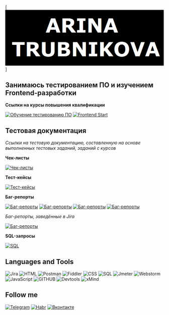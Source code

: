 [![Header](https://github.com/ArinaTrubnikova/arinatrubnikova/blob/main/assets/name.png)]

## Занимаюсь тестированием ПО и изучением Frontend-разработки
**Ссылки на курсы повышения квалификации**

[![Обучение тестированию ПО](https://img.shields.io/badge/-QA-000000?style=for-the-badge)](https://drive.google.com/file/d/1WDz2-NQdMhN1aChdmrpzF-OkmaNdyfXe/view)
[![Frontend Start](https://img.shields.io/badge/-Frontend-000000?style=for-the-badge)](https://drive.google.com/file/d/1wB7nQpsRgoIcvWc3rObknwmMcU6g75i5/view)

## Тестовая документация
*Ссылки на тестовую документацию, составленную на основе выполненных тестовых заданий, заданий с курсов*

**Чек-листы**

[![Чек-листы](https://img.shields.io/badge/-Checklist-000000?style=for-the-badge)](https://docs.google.com/spreadsheets/d/1W7Z4bI5oTybpB9JvBjlr9m6dZkZApdRuM-6zJ-8HAzk/edit?usp=sharing)

**Тест-кейсы**

[![Тест-кейсы](https://img.shields.io/badge/-Testcase-000000?style=for-the-badge)](https://docs.google.com/spreadsheets/d/1-74vLUsi9Yxo59vbzgaJHACLWZqD4Ch8UALOwHLg_3U/edit?usp=sharing)

**Баг-репорты**

[![Баг-репорты](https://img.shields.io/badge/-Yandex-000000?style=for-the-badge)](https://docs.google.com/spreadsheets/d/1Bua2xpg-sLmtK1XhhD-uHKvy3WSfwg1FJ-t-GWDLPyo/edit#gid=1423129381)
[![Баг-репорты](https://img.shields.io/badge/-Лайфхакер-000000?style=for-the-badge)](https://docs.google.com/spreadsheets/d/1TvplWMFNVCFSajNUgyCWcQR0lCJShnGJ8mM6vdJSMw8/edit#gid=0)
[![Баг-репорты](https://img.shields.io/badge/-ЭсАйБезопасность-000000?style=for-the-badge)](https://docs.google.com/spreadsheets/d/15mPXYn6S8IxDrgjK0x5jw3ccE2_a4wD75dc-7T1AbwA/edit#gid=1577042999)
[![Баг-репорты](https://img.shields.io/badge/-ProductStar-000000?style=for-the-badge)](https://docs.google.com/spreadsheets/d/1N03wlc5Iz--QDPz6NKlMdukVVSqC7kc4kK8wJQUxgLs/edit#gid=1030889720)

*Баг-репорты, заведённые в Jira*

[![Баг-репорты](https://img.shields.io/badge/-Jira-000000?style=for-the-badge)](https://arishka.atlassian.net/jira/software/c/projects/MFTF/boards/4)

**SQL-запросы**

[![SQL](https://img.shields.io/badge/-SQL-000000?style=for-the-badge)](https://docs.google.com/spreadsheets/d/1AeeHKZtJNXxX-0oyxZ3IcR_JzzKiR-pbScxVAZLNupA/edit?usp=sharing)

## Languages and Tools

![Jira](https://img.shields.io/badge/-Jira-000000?style=for-the-badge&logo=Jira&logoColor=1E90FF)
![HTML](https://img.shields.io/badge/-HTML-000000?style=for-the-badge&logo=appveyor&logoColor=FF4500)
![Postman](https://img.shields.io/badge/-Postman-000000?style=for-the-badge&logo=Postman&logoColor=FF6347)
![Fiddler](https://img.shields.io/badge/-Fiddler-000000?style=for-the-badge&logo=appveyor&logoColor=32CD32)
![CSS](https://img.shields.io/badge/-CSS-000000?style=for-the-badge&logo=appveyor&logoColor=1E90FF)
![SQL](https://img.shields.io/badge/-mySQL-000000?style=for-the-badge&logo=mySQL&logoColor=008B8B)
![Jmeter](https://img.shields.io/badge/-Jmeter-000000?style=for-the-badge&logo=appveyor&logoColor=B22222)
![Webstorm](https://img.shields.io/badge/-WebStorm-000000?style=for-the-badge&logo=webstorm&logoColor=00FFFF)
![JavaScript](https://img.shields.io/badge/-JavaScript-000000?style=for-the-badge&logo=JavaScript&logoColor=FFFF00)
![GITHUB](https://img.shields.io/badge/-GitHub-000000?style=for-the-badge&logo=GitHub&logoColor=FFFFFF)
![Devtools](https://img.shields.io/badge/-DevTools-000000?style=for-the-badge&logo=appveyor&logoColor=808080)
![xMind](https://img.shields.io/badge/-xMind-000000?style=for-the-badge&logo=appveyor&logoColor=FFFFFF)

## Follow me
[![Telegram](https://img.shields.io/badge/-Telegram-000000?style=for-the-badge&logo=Telegram&logoColor=1E90FF)](https://t.me/t_arishka)
[![Habr](https://img.shields.io/badge/-Habr-000000?style=for-the-badge&logo=Habr&logoColor=5F9EA0)](https://career.habr.com/arinatru)
[![Вконтакте](https://img.shields.io/badge/-Вконтакте-000000?style=for-the-badge&logo=VK&logoColor=1E90FF)](https://vk.com/t_arishka)
